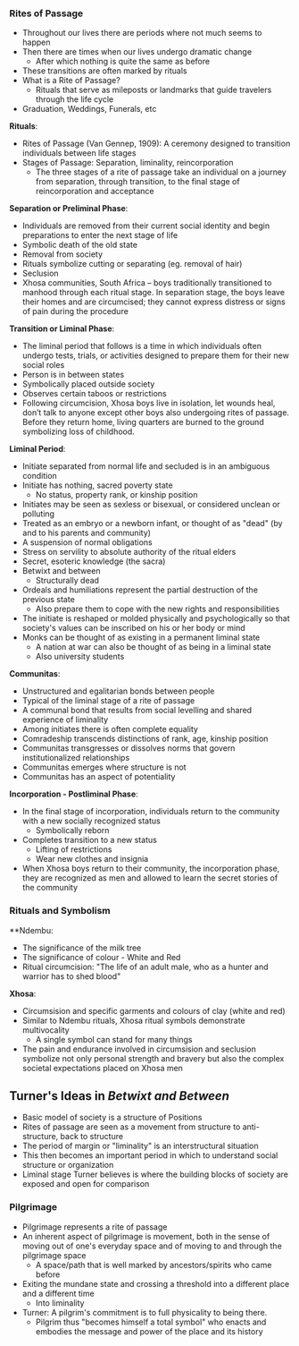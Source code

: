 ### Rites of Passage
 - Throughout our lives there are periods where not much seems to happen
 - Then there are times when our lives undergo dramatic change
	 - After which nothing is quite the same as before
 - These transitions are often marked by rituals
 - What is a Rite of Passage?
	 - Rituals that serve as mileposts or landmarks that guide travelers through the life cycle
 - Graduation, Weddings, Funerals, etc

**Rituals**:
 - Rites of Passage (Van Gennep, 1909): A ceremony designed to transition individuals between life stages
 - Stages of Passage: Separation, liminality, reincorporation
	 - The three stages of a rite of passage take an individual on a journey from separation, through transition, to the final stage of reincorporation and acceptance

**Separation or Preliminal Phase**:
 - Individuals are removed from their current social identity and begin preparations to enter the next stage of life
 - Symbolic death of the old state
 - Removal from society
 - Rituals symbolize cutting or separating (eg. removal of hair)
 - Seclusion
 - Xhosa communities, South Africa – boys traditionally transitioned to manhood through each ritual stage. In separation stage, the boys leave their homes and are circumcised; they cannot express distress or signs of pain during the procedure

**Transition or Liminal Phase**:
 - The liminal period that follows is a time in which individuals often undergo tests, trials, or activities designed to prepare them for their new social roles
 - Person is in between states
 - Symbolically placed outside society
 - Observes certain taboos or restrictions
 - Following circumcision, Xhosa boys live in isolation, let wounds heal, don’t talk to anyone except other boys also undergoing rites of passage. Before they return home, living quarters are burned to the ground symbolizing loss of childhood.

**Liminal Period**:
 - Initiate separated from normal life and secluded is in an ambiguous condition
 - Initiate has nothing, sacred poverty state
	 - No status, property rank, or kinship position
 - Initiates may be seen as sexless or bisexual, or considered unclean or polluting
 - Treated as an embryo or a newborn infant, or thought of as "dead" (by and to his parents and community)
 - A suspension of normal obligations
 - Stress on servility to absolute authority of the ritual elders
 - Secret, esoteric knowledge (the sacra)
 - Betwixt and between
	 - Structurally dead
 - Ordeals and humiliations represent the partial destruction of the previous state
	 - Also prepare them to cope with the new rights and responsibilities
 - The initiate is reshaped or molded physically and psychologically so that society's values can be inscribed on his or her body or mind
 - Monks can be thought of as existing in a permanent liminal state
	 - A nation at war can also be thought of as being in a liminal state
	 - Also university students

**Communitas**:
 - Unstructured and egalitarian bonds between people
 - Typical of the liminal stage of a rite of passage
 - A communal bond that results from social levelling and shared experience of liminality
 - Among initiates there is often complete equality
 - Comradeship transcends distinctions of rank, age, kinship position
 - Communitas transgresses or dissolves norms that govern institutionalized relationships
 - Communitas emerges where structure is not
 - Communitas has an aspect of potentiality

**Incorporation - Postliminal Phase**:
 - In the final stage of incorporation, individuals return to the community with a new socially recognized status
	 - Symbolically reborn
 - Completes transition to a new status
	 - Lifting of restrictions
	 - Wear new clothes and insignia
 - When Xhosa boys return to their community, the incorporation phase, they are recognized as men and allowed to learn the secret stories of the community

### Rituals and Symbolism
**Ndembu:
 - The significance of the milk tree
 - The significance of colour - White and Red
 - Ritual circumcision: "The life of an adult male, who as a hunter and warrior has to shed blood"

**Xhosa**:
 - Circumsision and specific garments and colours of clay (white and red)
 - Similar to Ndembu rituals, Xhosa ritual symbols demonstrate multivocality
	 - A single symbol can stand for many things
 - The pain and endurance involved in circumsision and seclusion symbolize not only personal strength and bravery but also the complex societal expectations placed on Xhosa men

## Turner's Ideas in *Betwixt and Between*
 - Basic model of society is a structure of Positions
 - Rites of passage are seen as a movement from structure to anti-structure, back to structure
 - The period of margin or "liminality" is an interstructural situation
 - This then becomes an important period in which to understand social structure or organization
 - Liminal stage Turner believes is where the building blocks of society are exposed and open for comparison

### Pilgrimage
 - Pilgrimage represents a rite of passage
 - An inherent aspect of pilgrimage is movement, both in the sense of moving out of one's everyday space and of moving to and through the pilgrimage space
	 - A space/path that is well marked by ancestors/spirits who came before
 - Exiting the mundane state and crossing a threshold into a different place and a different time
	 - Into liminality
 - Turner: A pilgrim's commitment is to full physicality to being there.
	 - Pilgrim thus "becomes himself a total symbol" who enacts and embodies the message and power of the place and its history
